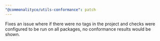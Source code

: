 ```yaml
---
"@commonalityco/utils-conformance": patch
---
```


Fixes an issue where if there were no tags in the project and checks were configured to be run on all packages, no conformance results would be shown.
